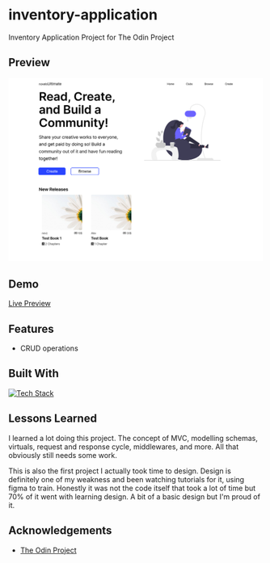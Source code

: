 # inventory-application

Inventory Application Project for The Odin Project

## Preview

![](preview.png)

## Demo

[Live Preview]()

## Features

- CRUD operations

## Built With

[![Tech Stack](https://skillicons.dev/icons?i=nodejs,express,mongodb,figma)](https://skillicons.dev)

## Lessons Learned

I learned a lot doing this project. The concept of MVC, modelling schemas, virtuals, request and response cycle, middlewares, and more. All that obviously still needs some work.

This is also the first project I actually took time to design. Design is definitely one of my weakness and been watching tutorials for it, using figma to train. Honestly it was not the code itself that took a lot of time but 70% of it went with learning design. A bit of a basic design but I'm proud of it.

## Acknowledgements

- [The Odin Project](https://www.theodinproject.com/)
